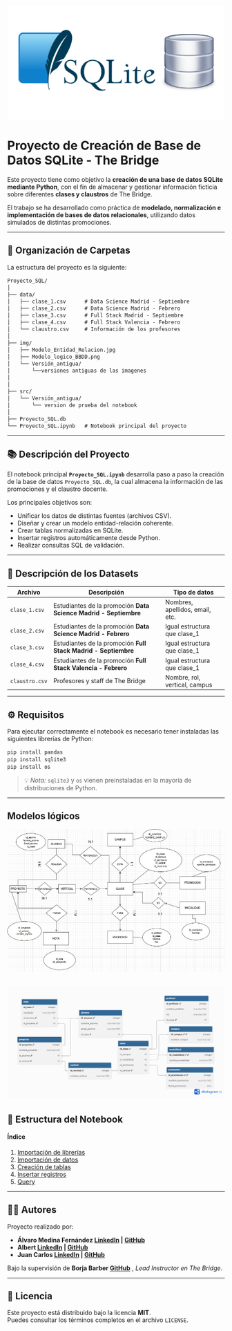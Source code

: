 ![SQLite](./img/sqlite.png)  

# Proyecto de Creación de Base de Datos SQLite - The Bridge

Este proyecto tiene como objetivo la **creación de una base de datos SQLite mediante Python**, con el fin de almacenar y gestionar información ficticia sobre diferentes **clases y claustros** de The Bridge.  

El trabajo se ha desarrollado como práctica de **modelado, normalización e implementación de bases de datos relacionales**, utilizando datos simulados de distintas promociones.

---

## 📁 Organización de Carpetas

La estructura del proyecto es la siguiente:

```
Proyecto_SQL/
│
├── data/
│   ├── clase_1.csv      # Data Science Madrid - Septiembre
│   ├── clase_2.csv      # Data Science Madrid - Febrero
│   ├── clase_3.csv      # Full Stack Madrid - Septiembre
│   ├── clase_4.csv      # Full Stack Valencia - Febrero
│   └── claustro.csv     # Información de los profesores
│
├── img/
│   ├── Modelo_Entidad_Relacion.jpg
│   ├── Modelo_logico_BBDD.png
│   └── Versión_antigua/
│       └──versiones antiguas de las imagenes
│      
│
├── src/
│   └── Versión_antigua/
│       └── version de prueba del notebook
│
├── Proyecto_SQL.db
└── Proyecto_SQL.ipynb   # Notebook principal del proyecto
```

---

## 📚 Descripción del Proyecto

El notebook principal **`Proyecto_SQL.ipynb`** desarrolla paso a paso la creación de la base de datos `Proyecto_SQL.db`, la cual almacena la información de las promociones y el claustro docente.  

Los principales objetivos son:
- Unificar los datos de distintas fuentes (archivos CSV).
- Diseñar y crear un modelo entidad-relación coherente.
- Crear tablas normalizadas en SQLite.
- Insertar registros automáticamente desde Python.
- Realizar consultas SQL de validación.

---

## 🧾 Descripción de los Datasets

| Archivo | Descripción | Tipo de datos |
|----------|--------------|---------------|
| `clase_1.csv` | Estudiantes de la promoción **Data Science Madrid - Septiembre** | Nombres, apellidos, email, etc. |
| `clase_2.csv` | Estudiantes de la promoción **Data Science Madrid - Febrero** | Igual estructura que clase_1 |
| `clase_3.csv` | Estudiantes de la promoción **Full Stack Madrid - Septiembre** | Igual estructura que clase_1 |
| `clase_4.csv` | Estudiantes de la promoción **Full Stack Valencia - Febrero** | Igual estructura que clase_1 |
| `claustro.csv` | Profesores y staff de The Bridge | Nombre, rol, vertical, campus |

---

## ⚙️ Requisitos

Para ejecutar correctamente el notebook es necesario tener instaladas las siguientes librerías de Python:

```bash
pip install pandas
pip install sqlite3
pip install os
```

> 💡 *Nota:* `sqlite3` y `os` vienen preinstaladas en la mayoría de distribuciones de Python.

---

## Modelos lógicos

![Modelo E/R](./img/Modelo_Entidad_Relacion.jpg)

![Modelo lógico](./img/Modelo_logico_BBDD.png)
---

## 📖 Estructura del Notebook

#### Índice  
1. [Importación de librerías](#importación-de-librerias)  
2. [Importación de datos](#importacion-de-datos-de-partida)  
3. [Creación de tablas](#creación-de-tablas)  
4. [Insertar registros](#insertar-registros)  
5. [Query](#pruebas-de-query)

---

## 🧑‍💻 Autores

Proyecto realizado por:

- **Álvaro Medina Fernández [LinkedIn](http://www.linkedin.com/in/álvaro-medinafernández) | [GitHub](https://github.com/Meferal)**  
- **Albert [LinkedIn](http://linkedin.com/in/albert-andres-palop) | [GitHub](https://github.com/alandpal)**  
- **Juan Carlos [LinkedIn](http://www.linkedin.com/in/juajiza) | [GitHub](https://github.com/juajiza-prog)**  

Bajo la supervisión de **Borja Barber [GitHub](https://github.com/borjabarber)** , *Lead Instructor en The Bridge*.

---

## 📜 Licencia

Este proyecto está distribuido bajo la licencia **MIT**.  
Puedes consultar los términos completos en el archivo `LICENSE`.
